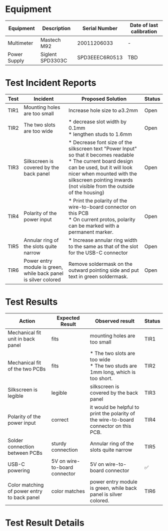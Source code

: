 # Equipment

| Equipment | Description | Serial Number | Date of last calibration |
|-----------|-------------|---------------|--------------------------|
| Multimeter | Mastech M92 | 20011206033 | - |
| Power Supply | Siglent SPD3303C | SPD3EEEC6R0513 | TBD |

# Test Incident Reports

| Test | Incident | Proposed Solution | Status |
|------|----------|-------------------|--------|
| TIR1 | Mounting holes are too small | Increase hole size to ⌀3.2mm | Open |
| TIR2 | The two slots are too wide | * decrease slot width by 0.1mm<br/>* lengthen studs to 1.6mm | Open |
| TIR3 | Silkscreen is covered by the back panel | * Decrease font size of the silkscreen text "Power Input" so that it becomes readable <br/>* The current board design can be used, but it will look nicer when mounted with the silkscreen pointing inwards (not visible from the outside of the housing) | Open |
| TIR4 | Polarity of the power input | * Print the polarity of the wire-to-board connector on this PCB<br/>* On current protos, polarity can be marked with a permanent marker. | Open |
| TIR5 | Annular ring of the slots quite narrow | * Increase annular ring width to the same as that of the slot for the USB-C connector | Open |
| TIR6 | Power entry module is green, while back panel is silver colored | Remove soldermask on the outward pointing side and put text in green soldermask. | Open |

# Test Results
| Action | Expected Result | Observed result | Status |
|--------|-----------------|-----------------|--------|
| Mechanical fit unit in back panel | fits | mounting holes are too small | TIR1 |
| Mechanical fit of the two PCBs | fits | * The two slots are too wide<br/>* The two studs are 1mm long, which is too short. | TIR2 | Open |
| Silkscreen is legible | legible | silkscreen is covered by the back panel | TIR3 |
| Polarity of the power input | correct | it would be helpful to print the polarity of the wire-to-board connector on this PCB. | TIR4 |
| Solder connection between PCBs | sturdy connection | Annular ring of the slots quite narrow | TIR5 |
| USB-C powering | 5V on wire-to-board connector | 5V on wire-to-board connector | ✅ |
| Color matching of power entry to back panel| color matches | power entry module is green, while back panel is silver colored. | TIR6 |

# Test Result Details
